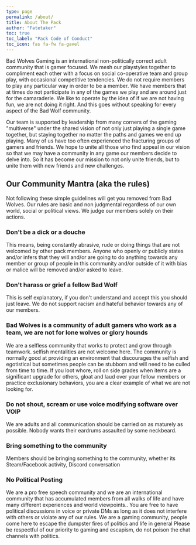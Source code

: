 ```yaml
---
type: page
permalink: /about/
title: About The Pack
author: "Fatetaker"
toc: true
toc_label: "Pack Code of Conduct"
toc_icon: fas fa-fw fa-gavel
---
```


Bad Wolves Gaming is an international non-politically correct adult community
that is gamer focused. We mesh our playstyles together to compliment each other
with a focus on social co-operative team and group play, with occasional
competitive tendencies. We do not require members to play any particular way in
order to be a member. We have members that at times do not participate in any of
the games we play and are around just for the camaraderie. We like to operate by
the idea of if we are not having fun, we are not doing it right. And this goes
without speaking for every aspect of the Bad Wolf community.

Our team is supported by leadership from many corners of the gaming "multiverse"
under the shared vision of not only just playing a single game together, but
staying together no matter the paths and games we end up playing. Many of us
have too often experienced the fracturing groups of gamers and friends. We hope
to unite all those who find appeal in our vision so that we may have a community
in any game our members decide to delve into. So it has become our mission to
not only unite friends, but to unite them with new friends and new challenges.

## Our Community Mantra (aka the rules)

Not following these simple guidelines will get you removed from Bad Wolves. Our
rules are basic and non judgmental regardless of our own world, social or
political views. We judge our members solely on their actions. 

### Don't be a dick or a douche

This means, being constantly abrasive, rude or doing things that are not
welcomed by other pack members. Anyone who openly or publicly states and/or
infers that they will and/or are going to do anything towards any member or
group of people in this community and/or outside of it with bias or malice will
be removed and/or asked to leave.

### Don't harass or grief a fellow Bad Wolf

This is self explanatory, if you don't understand and accept this you should
just leave. We do not support racism and hateful behavior towards any of our
members.

### Bad Wolves is a community of adult gamers who work as a team, we are not for lone wolves or glory hounds

We are a selfless community that works to protect and grow through teamwork.
selfish mentalities are not welcome here. The community is normally good at
providing an environment that discourages the selfish and egotistical but
sometimes people can be stubborn and will need to be culled from time to time.
If you loot whore, roll on side grades when items are a significant upgrade for
others, gloat and laud over your fellow members or practice exclusionary
behaviors, you are a clear example of what we are not looking for.
 
### Do not shout, scream or use voice modifying software over VOIP

We are adults and all communication should be carried on as maturely as
possible. Nobody wants their eardrums assaulted by some neckbeard.

### Bring something to the community

Members should be bringing something to the community, whether its
Steam/Facebook activity, Discord conversation

### No Political Posting

We are a pro free speech community and we are an international community that
has accumulated members from all walks of life and have many different
experiences and world viewpoints.. You are free to have political discussions in
voice or private DMs as long as it does not interfere with others or violate any
of our rules. We are a gaming community, people come here to escape the dumpster
fires of politics and life in general Please be respectful of our priority to
gaming and escapism, do not poison the chat channels with politics.